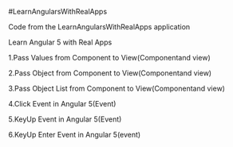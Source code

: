 #LearnAngularsWithRealApps

Code from the LearnAngularsWithRealApps application

Learn Angular 5 with Real Apps

1.Pass Values from Component to View(Componentand view)

2.Pass Object from Component to View(Componentand view)

3.Pass Object List from Component to View(Componentand view)

4.Click Event in Angular 5(Event)

5.KeyUp Event in Angular 5(Event)

6.KeyUp Enter Event in Angular 5(event)
